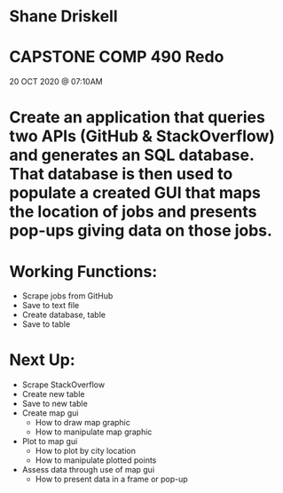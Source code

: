 # Shane Driskell
# CAPSTONE COMP 490 Redo

20 OCT 2020 @ 07:10AM

# Create an application that queries two APIs (GitHub & StackOverflow) and generates an SQL database.  That database is then used to populate a created GUI that maps the location of jobs and presents pop-ups giving data on those jobs.

# Working Functions:
- Scrape jobs from GitHub
- Save to text file
- Create database, table
- Save to table



# Next Up: 
- Scrape StackOverflow
- Create new table
- Save to new table
- Create map gui
  + How to draw map graphic
  + How to manipulate map graphic
- Plot to map gui
  + How to plot by city location
  + How to manipulate plotted points
- Assess data through use of map gui
  + How to present data in a frame or pop-up
